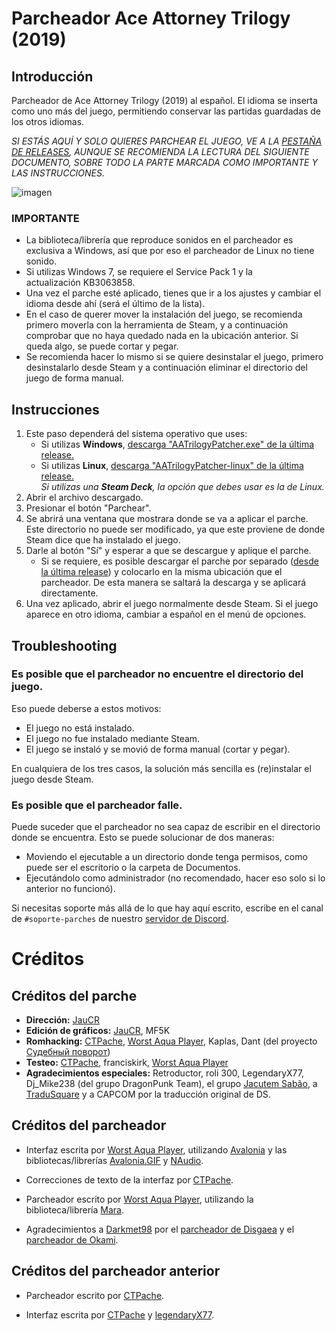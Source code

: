 # Parcheador Ace Attorney Trilogy (2019)

## Introducción
Parcheador de Ace Attorney Trilogy (2019) al español. El idioma se inserta como uno más del juego, permitiendo conservar las partidas guardadas de los otros idiomas.

*SI  ESTÁS AQUÍ Y SOLO QUIERES PARCHEAR EL JUEGO, VE A LA [PESTAÑA DE RELEASES](https://github.com/CTPache/ParcheadorAAT/releases/latest), AUNQUE SE RECOMIENDA LA LECTURA DEL SIGUIENTE DOCUMENTO, SOBRE TODO LA PARTE MARCADA COMO IMPORTANTE Y LAS INSTRUCCIONES.*

![imagen](https://user-images.githubusercontent.com/25833407/146673825-467c390c-1139-4958-a696-52602c2a3e2b.png)

### IMPORTANTE
- La biblioteca/librería que reproduce sonidos en el parcheador es exclusiva a Windows, así que por eso el parcheador de Linux no tiene sonido.
- Si utilizas Windows 7, se requiere el Service Pack 1 y la actualización KB3063858.
- Una vez el parche esté aplicado, tienes que ir a los ajustes y cambiar el idioma desde ahí (será el último de la lista).
- En el caso de querer mover la instalación del juego, se recomienda primero moverla con la herramienta de Steam, y a continuación comprobar que no haya quedado nada en la ubicación anterior. Si queda algo, se puede cortar y pegar.
- Se recomienda hacer lo mismo si se quiere desinstalar el juego, primero desinstalarlo desde Steam y a continuación eliminar el directorio del juego de forma manual.

## Instrucciones
1. Este paso dependerá del sistema operativo que uses:
    - Si utilizas **Windows**, [descarga "AATrilogyPatcher.exe" de la última release.](https://github.com/Traducciones-Kurain/AATrilogy-2019-ESP/releases/latest/download/AATrilogyPatcher.exe)
    - Si utilizas **Linux**, [descarga "AATrilogyPatcher-linux" de la última release.](https://github.com/Traducciones-Kurain/AATrilogy-2019-ESP/releases/latest/download/AATrilogyPatcher-linux)<br/>
_Si utilizas una **Steam Deck**, la opción que debes usar es la de Linux._
2. Abrir el archivo descargado.
3. Presionar el botón "Parchear".
4. Se abrirá una ventana que mostrara donde se va a aplicar el parche. Este directorio no puede ser modificado, ya que este proviene de donde Steam dice que ha instalado el juego.
5. Darle al botón "Sí" y esperar a que se descargue y aplique el parche.
    - Si se requiere, es posible descargar el parche por separado ([desde la última release](https://github.com/Traducciones-Kurain/AATrilogy-2019-ESP/releases/latest/download/Patch-Steam.zip)) y colocarlo en la misma ubicación que el parcheador. De esta manera se saltará la descarga y se aplicará directamente.
6. Una vez aplicado, abrir el juego normalmente desde Steam. Si el juego aparece en otro idioma, cambiar a español en el menú de opciones.

## Troubleshooting

### Es posible que el parcheador no encuentre el directorio del juego.
Eso puede deberse a estos motivos:
  - El juego no está instalado.
  - El juego no fue instalado mediante Steam.
  - El juego se instaló y se movió de forma manual (cortar y pegar).

En cualquiera de los tres casos, la solución más sencilla es (re)instalar el juego desde Steam.

### Es posible que el parcheador falle.

Puede suceder que el parcheador no sea capaz de escribir en el directorio donde se encuentra. Esto se puede solucionar de dos maneras:

- Moviendo el ejecutable a un directorio donde tenga permisos, como puede ser el escritorio o la carpeta de Documentos.
- Ejecutándolo como administrador (no recomendado, hacer eso solo si lo anterior no funcionó).


Si necesitas soporte más allá de lo que hay aquí escrito, escribe en el canal de ``#soporte-parches`` de nuestro [servidor de Discord](https://discord.gg/dtaFZcWmUA).

# Créditos
## Créditos del parche
- **Dirección:** [JauCR](https://github.com/JauCR/)<br/>
- **Edición de gráficos:** [JauCR](https://github.com/JauCR/), MF5K<br/>
- **Romhacking:** [CTPache](https://github.com/CTPache), [Worst Aqua Player](https://github.com/WorstAquaPlayer), Kaplas, Dant (del proyecto [Судебный поворот](https://gamecom.neocities.org/Ace_Attorney/Translations/Sudebnyy_povorot_Trilogiya_Steam/))<br/>
- **Testeo:** [CTPache](https://github.com/CTPache), franciskirk, [Worst Aqua Player](https://github.com/WorstAquaPlayer)<br/>
- **Agradecimientos especiales:** Retroductor, roli 300, LegendaryX77, Dj_Mike238 (del grupo DragonPunk Team), el grupo [Jacutem Sabão](https://jacutemsabao.bitbucket.io), a [TraduSquare](https://tradusquare.es) y a CAPCOM por la traducción original de DS.

## Créditos del parcheador
- Interfaz escrita por [Worst Aqua Player](https://github.com/WorstAquaPlayer), utilizando [Avalonia](https://github.com/AvaloniaUI/Avalonia) y las bibliotecas/librerías [Avalonia.GIF](https://github.com/AvaloniaUI/Avalonia.GIF) y [NAudio](https://github.com/naudio/NAudio).

- Correcciones de texto de la interfaz por [CTPache](https://github.com/CTPache).

- Parcheador escrito por [Worst Aqua Player](https://github.com/WorstAquaPlayer), utilizando la biblioteca/librería [Mara](https://github.com/TraduSquare/Mara).

- Agradecimientos a [Darkmet98](https://github.com/Darkmet98) por el [parcheador de Disgaea](https://github.com/Darkmet98/DisgaeaPatcher) y el [parcheador de Okami](https://github.com/Darkmet98/OkamiPatcher).

## Créditos del parcheador anterior
- Parcheador escrito por [CTPache](https://github.com/CTPache).

- Interfaz escrita por [CTPache](https://github.com/CTPache) y [legendaryX77](https://github.com/legendaryX77).
